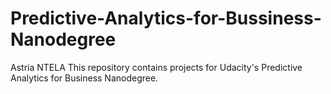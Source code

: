 # Predictive-Analytics-for-Bussiness-Nanodegree
Astria NTELA
This repository contains projects for Udacity's Predictive Analytics for Business Nanodegree.
